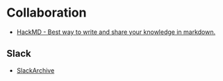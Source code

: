 # Collaboration

- [HackMD - Best way to write and share your knowledge in markdown.](https://hackmd.io)

## Slack

- [SlackArchive](https://github.com/dutchcoders/slackarchive)
